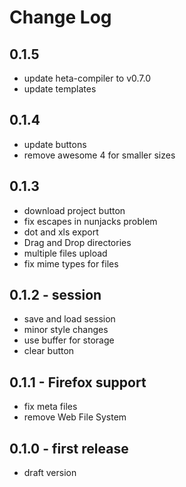 # Change Log

## 0.1.5

- update heta-compiler to v0.7.0
- update templates

## 0.1.4

- update buttons
- remove awesome 4 for smaller sizes

## 0.1.3

- download project button
- fix escapes in nunjacks problem
- dot and xls export
- Drag and Drop directories
- multiple files upload
- fix mime types for files

## 0.1.2 - session

- save and load session
- minor style changes
- use buffer for storage
- clear button

## 0.1.1 - Firefox support

- fix meta files
- remove Web File System

## 0.1.0 - first release

- draft version

